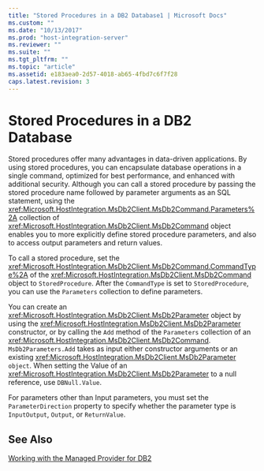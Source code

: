 ```yaml
---
title: "Stored Procedures in a DB2 Database1 | Microsoft Docs"
ms.custom: ""
ms.date: "10/13/2017"
ms.prod: "host-integration-server"
ms.reviewer: ""
ms.suite: ""
ms.tgt_pltfrm: ""
ms.topic: "article"
ms.assetid: e183aea0-2d57-4018-ab65-4fbd7c6f7f28
caps.latest.revision: 3
---
```

# Stored Procedures in a DB2 Database
Stored procedures offer many advantages in data-driven applications. By using stored procedures, you can encapsulate database operations in a single command, optimized for best performance, and enhanced with additional security. Although you can call a stored procedure by passing the stored procedure name followed by parameter arguments as an SQL statement, using the <xref:Microsoft.HostIntegration.MsDb2Client.MsDb2Command.Parameters%2A> collection of <xref:Microsoft.HostIntegration.MsDb2Client.MsDb2Command> object enables you to more explicitly define stored procedure parameters, and also to access output parameters and return values.  
  
 To call a stored procedure, set the <xref:Microsoft.HostIntegration.MsDb2Client.MsDb2Command.CommandType%2A> of the <xref:Microsoft.HostIntegration.MsDb2Client.MsDb2Command> object to `StoredProcedure`. After the `CommandType` is set to `StoredProcedure`, you can use the `Parameters` collection to define parameters.  
  
 You can create an <xref:Microsoft.HostIntegration.MsDb2Client.MsDb2Parameter> object by using the <xref:Microsoft.HostIntegration.MsDb2Client.MsDb2Parameter> constructor, or by calling the `Add` method of the `Parameters` collection of an <xref:Microsoft.HostIntegration.MsDb2Client.MsDb2Command>. `MsDb2Parameters.Add` takes as input either constructor arguments or an existing <xref:Microsoft.HostIntegration.MsDb2Client.MsDb2Parameter> `object`. When setting the Value of an <xref:Microsoft.HostIntegration.MsDb2Client.MsDb2Parameter> to a null reference, use `DBNull.Value`.  
  
 For parameters other than Input parameters, you must set the `ParameterDirection` property to specify whether the parameter type is `InputOutput`, `Output`, or `ReturnValue`.  
  
## See Also  
 [Working with the Managed Provider for DB2](../core/working-with-the-managed-provider-for-db2.md)